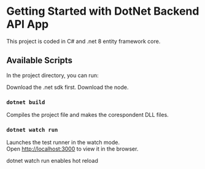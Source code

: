 # Getting Started with DotNet Backend API App

This project is coded in C# and .net 8 entity framework core.

## Available Scripts

In the project directory, you can run:

Download the .net sdk first.
Download the node.

### `dotnet build`

Compiles the project file and makes the corespondent DLL files.


### `dotnet watch run`

Launches the test runner in the watch mode.\
Open [http://localhost:3000](http://localhost:5000/swagger/index.html) to view it in the browser.

dotnet watch run enables hot reload


